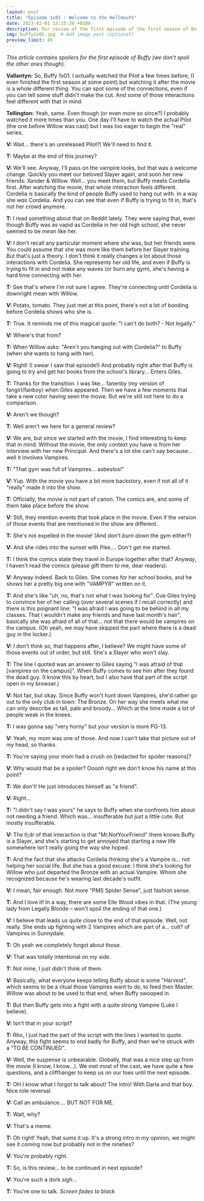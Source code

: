 ```yaml
---
layout: post
title: "Episode 1x01 : Welcome to the Hellmouth"
date: 2023-02-01 15:15:20 +0100
description: Our review of the first episode of the first season of Buffy the Vampire Slayer. # Add post description (optional)
img: buffy1x01.jpg  # Add image post (optional)
preview_limit: 45
---
```

*This article contains spoilers for the first episode of Buffy (we don't spoil the other ones though).*

**Vallantyn:** So, Buffy 1x01. I actually watched the Pilot a few times before, (I even finished the first season at some point) but watching it after the movie is a whole different thing. You can spot some of the connections, even if you can tell some stuff didn't make the cut. And some of those interactions feel different with that in mind.

**Tellington:** Yeah, same. Even though (or even more so since?) I probably watched it more times than you. One day I'll have to watch the actual Pilot (the one before Willow was cast) but I was too eager to begin the "real" series.

**V:** Wait... there's an unreleased Pilot?! We'll need to find it.

**T:** Maybe at the end of this journey?

**V:** We'll see. Anyway, I'll pass on the vampire looks, but that was a welcome change. Quickly you meet our beloved Slayer again, and soon her new friends: Xander & Willow. Well... you meet them, but Buffy meets Cordelia first. After watching the movie, that whole interaction feels different. Cordelia is basically the kind of people Buffy used to hang out with. In a way she *was* Cordelia. And you can see that even if Buffy is trying to fit in, that's not her crowd anymore.

**T:** I read something about that on Reddit lately. They were saying that, even though Buffy was as vapid as Cordelia in her old high school, she never seemed to be *mean* like her.

**V:** I don't recall any particular moment where she was, but her friends were. You could assume that she was more like them before her Slayer training. But that's just a theory. I don't think it really changes a lot about those interactions with Cordelia. She represents her old life, and even if Buffy is trying to fit in and not make any waves (or burn any gym), she's having a hard time connecting with her.

**T:** See that's where I'm not sure I agree. They're connecting until Cordelia is downright mean with Willow.

**V:** Potato, tomato. They just met at this point, there's not a lot of bonding before Cordelia shows who she is.

**T:** True. It reminds me of this magical quote: "I can't do both? - Not legally."

**V:** Where's that from?

**T:** When Willow asks: "Aren't you hanging out with Cordelia?" to Buffy (when she wants to hang with her).

**V:** Right! (I swear I saw that episode!) And probably right after that Buffy is going to try and get her books from the school's library... Enters Giles.

**T:** Thanks for the transition. I was like... fanenby (my version of fangirl/fanboy) when Giles appeared. Then we have a few moments that take a new color having seen the movie. But we're still not here to do a comparison.

**V:** Aren't we though?

**T:** Well aren't we here for a general review?

**V:** We are, but since we started with the movie, I find interesting to keep that in mind. Without the movie, the only context you have is from her interview with her new Principal. And there's a lot she can't say because... well it involves Vampires.

**T:** "That gym was full of Vampires... asbestos!"

**V:** Yup. With the movie you have a bit more backstory, even if not all of it "really" made it into the show.

**T:** Officially, the movie is not part of canon. The comics are, and some of them take place before the show.

**V:** Still, they mention events that took place in the movie. Even if the version of those events that are mentioned in the show are different.

**T:** She's not expelled in the movie! (And don't *burn down* the gym either?)

**V:** And she rides into the sunset with Pike.... Don't get me started.

**T:** I think the comics state they travel in Europe together after that? *Anyway*, I haven't read the comics (please gift them to me, dear readers).

**V:** Anyway indeed. Back to Giles. She comes for her school books, and he shows her a pretty big one with "VAMPYR" written on it. 

**T:** And she's like "uh, no, that's not what I was looking for". Cue Giles trying to convince her of her calling (over several scenes if I recall correctly) and there is this poignant line: "I was afraid I was going to be behind in all my classes. That I wouldn't make any friends and have last month's hair", basically she was afraid of all of that... not that there would be vampires on the campus. (Oh yeah, we may have skipped the part where there is a dead guy in the locker.)

**V:** I don't think so, that happens after, I believe? We might have some of those events out of order, but still. She's a Slayer who won't slay.

**T:** The line I quoted was an answer to Giles saying "I was afraid of that [vampires on the campus]". When Buffy comes to see him after they found the dead guy. (I know this by heart, but I also have that part of the script open in my browser.)

**V:** Not fair, but okay. Since Buffy won't hunt down Vampires, she'd rather go out to the only club in town: The Bronze. On her way she meets what me can only describe as tall, pale and broody... Which at the time made a lot of people weak in the knees.

**T:** I was gonna say "very horny" but your version is more PG-13.

**V:** Yeah, my mom was one of those. And now I can't take that picture out of my head, so thanks.

**T:** You're saying your mom had a crush on [redacted for spoiler reasons]?

**V:** Why would that be a spoiler? Ooooh right we don't know his name at this point?

**T:** We don't! He just introduces himself as "a friend".

**V:** Right...

**T:** "I didn't say I was yours" he says to Buffy when she confronts him about not needing a friend. Which was... insufferable but just a little cute. But mostly insufferable.

**V:** The tl;dr of that interaction is that "Mr.NotYourFriend" there knows Buffy is a Slayer, and she's starting to get annoyed that starting a new life somewhere isn't really going the way she hoped.

**T:** And the fact that she attacks Cordelia thinking she's a Vampire is... not helping her social life. But she has a good excuse: I think she's looking for Willow who just departed the Bronze with an actual Vampire. Whom she recognized because he's wearing last decade's outfit.

**V:** I mean, fair enough. Not more "PMS Spider Sense", just fashion sense.

**T:** And I love it! In a way, there are some Elle Wood vibes in that. (The young lady from Legally Blonde – won't spoil the ending of that one.)

**V:** I believe that leads us quite close to the end of that episode. Well, not really. She ends up fighting with 2 Vampires which are part of a... cult? of Vampires in Sunnydale.

**T:** Oh yeah we completely forgot about those.

**V:** That was totally intentional on my side.

**T:** Not mine, I just didn't think of them.

**V:** Basically, what everyone keeps telling Buffy about is some "Harvest", which seems to be a ritual those Vampires want to do, to feed their Master. Willow was about to be used to that end, when Buffy swooped in.

**T:** But then Buffy gets into a fight with a quite strong Vampire (Luke I believe).

**V:** Isn't that in your script?

**T:** Rho, I just had the part of the script with the lines I wanted to quote. Anyway, this fight seems to end badly for Buffy, and then we're struck with a "TO BE CONTINUED".

**V:** Well, the suspense is unbearable. Globally, that was a nice step up from the movie (I know, I know...). We met most of the cast, we have quite a few questions, and a cliffhanger to keep us on our toes until the next episode.

**T:** OH I know what I forgot to talk about! The intro! With Darla and that boy. Nice role reversal.

**V:** Call an ambulance.... BUT NOT FOR ME.

**T:** Wait, why?

**V:** That's a meme.

**T:** Oh right! Yeah, that sums it up. It's a strong intro in my opinion, we might see it coming now but probably not in the nineties?

**V:** You're probably right.

**T:** So, is this review... to be continued in next episode?

**V:** You're such a dork *sigh*...

**T:** You're one to talk. *Screen fades to black*














